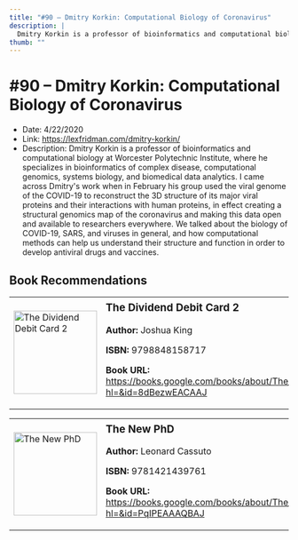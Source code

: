 ```yaml
---
title: "#90 – Dmitry Korkin: Computational Biology of Coronavirus"
description: |
  Dmitry Korkin is a professor of bioinformatics and computational biology at Worcester Polytechnic Institute, where he specializes in bioinformatics of complex disease, computational genomics, systems biology, and biomedical data analytics. I came across Dmitry's work when in February his group used the viral genome of the COVID-19 to reconstruct the 3D structure of its major viral proteins and their interactions with human proteins, in effect creating a structural genomics map of the coronavirus and making this data open and available to researchers everywhere. We talked about the biology of COVID-19, SARS, and viruses in general, and how computational methods can help us understand their structure and function in order to develop antiviral drugs and vaccines."
thumb: ""
---
```


# #90 – Dmitry Korkin: Computational Biology of Coronavirus

  - Date: 4/22/2020
  - Link: https://lexfridman.com/dmitry-korkin/
  - Description: Dmitry Korkin is a professor of bioinformatics and computational biology at Worcester Polytechnic Institute, where he specializes in bioinformatics of complex disease, computational genomics, systems biology, and biomedical data analytics. I came across Dmitry's work when in February his group used the viral genome of the COVID-19 to reconstruct the 3D structure of its major viral proteins and their interactions with human proteins, in effect creating a structural genomics map of the coronavirus and making this data open and available to researchers everywhere. We talked about the biology of COVID-19, SARS, and viruses in general, and how computational methods can help us understand their structure and function in order to develop antiviral drugs and vaccines.

## Book Recommendations

<table style="border: none;"><tr style="border: none;"><td style="border: none;"><img src="http://books.google.com/books/content?id=8dBezwEACAAJ&printsec=frontcover&img=1&zoom=1&source=gbs_api" alt="The Dividend Debit Card 2" width="150" style="vertical-align: top;"></td><td style="border: none; vertical-align: top;"><h3 style='margin-top: 5'>The Dividend Debit Card 2</h3><p><strong>Author:</strong> Joshua King</p><p><strong>ISBN:</strong> 9798848158717</p><p><strong>Book URL:</strong> <a href="https://books.google.com/books/about/The_Dividend_Debit_Card_2.html?hl=&id=8dBezwEACAAJ">https://books.google.com/books/about/The_Dividend_Debit_Card_2.html?hl=&id=8dBezwEACAAJ</a></p></td></tr></table>
<table style="border: none;"><tr style="border: none;"><td style="border: none;"><img src="http://books.google.com/books/content?id=PqIPEAAAQBAJ&printsec=frontcover&img=1&zoom=1&edge=curl&source=gbs_api" alt="The New PhD" width="150" style="vertical-align: top;"></td><td style="border: none; vertical-align: top;"><h3 style='margin-top: 5'>The New PhD</h3><p><strong>Author:</strong> Leonard Cassuto</p><p><strong>ISBN:</strong> 9781421439761</p><p><strong>Book URL:</strong> <a href="https://books.google.com/books/about/The_New_PhD.html?hl=&id=PqIPEAAAQBAJ">https://books.google.com/books/about/The_New_PhD.html?hl=&id=PqIPEAAAQBAJ</a></p></td></tr></table>
